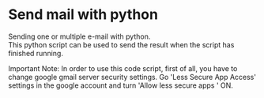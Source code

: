 # Send mail with python
Sending one or multiple e-mail with python.  
This python script can be used to send the result when the script has finished running.

Important Note:
In order to use this code script, first of all, you have to change google gmail server security settings. 
Go 'Less Secure App Access' settings in the google account and turn 'Allow less secure apps ' ON.
